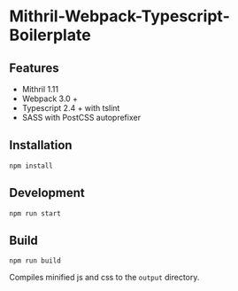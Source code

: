 # Mithril-Webpack-Typescript-Boilerplate

## Features
- Mithril 1.11
- Webpack 3.0 +
- Typescript 2.4 + with tslint
- SASS with PostCSS autoprefixer

## Installation
```npm install```

## Development
```npm run start```

## Build
```npm run build```

Compiles minified js and css to the `output` directory.